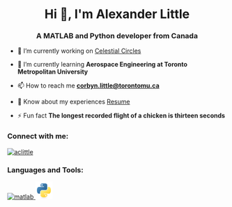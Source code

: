 <h1 align="center">Hi 👋, I'm Alexander Little</h1>
<h3 align="center">A MATLAB and Python developer from Canada</h3>

- 🔭 I’m currently working on [Celestial Circles](https://github.com/space-ranger-99/celestial-circles)

- 🌱 I’m currently learning **Aerospace Engineering at Toronto Metropolitan University**

- 📫 How to reach me **corbyn.little@torontomu.ca**

- 📄 Know about my experiences [Resume](https://docs.google.com/document/d/1dBfDIyL_JyPp9ab3yFg8NsVhXYcYvDcs/edit?usp=sharing&ouid=114534998429625426081&rtpof=true&sd=true)

- ⚡ Fun fact **The longest recorded flight of a chicken is thirteen seconds**

<h3 align="left">Connect with me:</h3>
<p align="left">
<a href="https://linkedin.com/in/aclittle" target="blank"><img align="center" src="https://raw.githubusercontent.com/rahuldkjain/github-profile-readme-generator/master/src/images/icons/Social/linked-in-alt.svg" alt="aclittle" height="30" width="40" /></a>
</p>

<h3 align="left">Languages and Tools:</h3>
<p align="left"> <a href="https://www.mathworks.com/" target="_blank" rel="noreferrer"> <img src="https://upload.wikimedia.org/wikipedia/commons/2/21/Matlab_Logo.png" alt="matlab" width="40" height="40"/> </a> <a href="https://www.python.org" target="_blank" rel="noreferrer"> <img src="https://raw.githubusercontent.com/devicons/devicon/master/icons/python/python-original.svg" alt="python" width="40" height="40"/> </a> </p>
